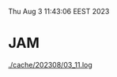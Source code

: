 Thu Aug  3 11:43:06 EEST 2023
# JAM
<a href='./cache/202308/03_11.log'>./cache/202308/03_11.log</a>

